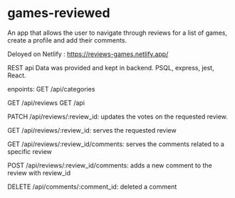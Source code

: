 # games-reviewed

An app that allows the user to navigate through reviews for a list of games, create a profile and add their comments.

Deloyed on Netlify : https://reviews-games.netlify.app/

REST api
Data was provided and kept in backend. 
PSQL, express, jest, React.

enpoints: 
GET /api/categories

GET /api/reviews
GET /api

PATCH /api/reviews/:review_id:
    updates the votes on the requested review.

GET /api/reviews/:review_id:
   serves the requested review
 
GET /api/reviews/:review_id/comments:
    serves the comments related to a specific review

POST /api/reviews/:review_id/comments:
    adds a new comment to the review with review_id

DELETE /api/comments/:comment_id:
    deleted a comment

